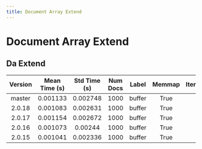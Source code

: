 ```yaml
---
title: Document Array Extend
---
```

# Document Array Extend

## Da Extend

| Version | Mean Time (s) | Std Time (s) | Num Docs | Label | Memmap | Iterations |
| :---: | :---: | :---: | :---: | :---: | :---: | :---: |
| master | 0.001133 | 0.002748 | 1000 | buffer | True | 25 |
| 2.0.18 | 0.001083 | 0.002631 | 1000 | buffer | True | 25 |
| 2.0.17 | 0.001154 | 0.002672 | 1000 | buffer | True | 25 |
| 2.0.16 | 0.001073 | 0.00244 | 1000 | buffer | True | 25 |
| 2.0.15 | 0.001041 | 0.002336 | 1000 | buffer | True | 25 |
